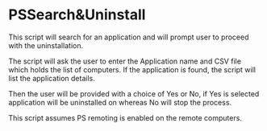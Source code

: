 # PSSearch&Uninstall

This script will search for an application and will prompt user to proceed with the uninstallation.

The script will ask the user to enter the Application name and CSV file which holds the list of computers. If the application is found, the script will list the application details. 

Then the user will be provided with a choice of Yes or No, if Yes is selected application will be uninstalled on whereas No will stop the process.

This script assumes PS remoting is enabled on the remote computers.


